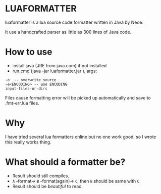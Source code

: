LUAFORMATTER
=====================
luaformatter is a lua source code formatter written in Java by Neoe.

It use a handcrafted parser as little as 300 lines of Java code.

# How to use
* install java (JRE from java.com) if not installed
* run.cmd (java -jar luaformatter.jar <args>),
args: 
  
```
-o  -- overwrite source
-e<ENCODING> -- use ENCODING
input-files-or-dirs
```
Files cause formatting error will be picked up automatically and save to .fmt-err.lua files.


# Why
I have tried several lua formatters online but no one work good, so I wrote this really works thing.

# What should a formatter be?
* Result should still compiles.
* `A` -format-> `B` -format(again)-> `C`, then `B` should be same with `C`.
* Result should be _beautiful_ to read.
